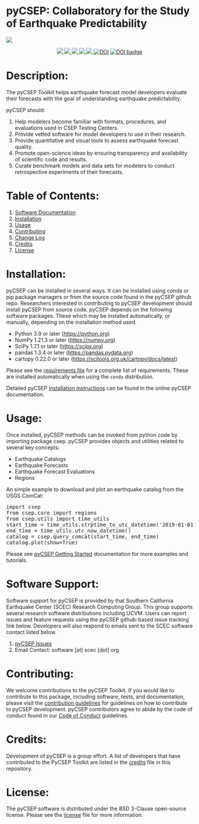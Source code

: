 # pyCSEP: Collaboratory for the Study of Earthquake Predictability
![](https://i.postimg.cc/Bb60rVQP/CSEP2-Logo-CMYK.png)
<p align=center>
    <a target="_blank" href="https://python.org" title="Python version"><img src="https://gist.githubusercontent.com/wsavran/efce311162c32460336a4f9892218532/raw/1b9c060efd1c6e52eb53f82d4249107417d6a5ec/pycsep_python_badge.svg">
    <a target="_blank" href="https://pypi.org/project/pycsep"><img src="https://anaconda.org/conda-forge/pycsep/badges/downloads.svg">
    <a target="_blank" href="https://github.com/SCECcode/pycsep/actions"><img src="https://github.com/SCECcode/pycsep/actions/workflows/build-test.yml/badge.svg">
    <a target="_blank" href="https://github.com/SCECcode/pycsep/actions"><img src="https://github.com/SCECcode/pycsep/actions/workflows/build-sphinx.yml/badge.svg">
    <a target="_blank" href="https://codecov.io/gh/SCECcode/pycsep"><img src="https://codecov.io/gh/SCECcode/pycsep/branch/master/graph/badge.svg?token=HTMKM29MAU">
    <a target="_blank" href="https://www.zenodo.org/badge/latestdoi/149362283"><img src="https://www.zenodo.org/badge/149362283.svg" alt="DOI"></a>
        <a target="_blank" a style="border-width:0" href="https://doi.org/10.21105/joss.03658">
  <img src="https://joss.theoj.org/papers/10.21105/joss.03658/status.svg" alt="DOI badge" ></a>
</p>

# Description:
The pyCSEP Toolkit helps earthquake forecast model developers evaluate their forecasts with the goal of understanding
earthquake predictability.

pyCSEP should:
1. Help modelers become familiar with formats, procedures, and evaluations used in CSEP Testing Centers.
2. Provide vetted software for model developers to use in their research.
3. Provide quantitative and visual tools to assess earthquake forecast quality.
4. Promote open-science ideas by ensuring transparency and availability of scientific code and results.
5. Curate benchmark models and data sets for modelers to conduct retrospective experiments of their forecasts.

# Table of Contents:
1. [Software Documentation](https://docs.cseptesting.org)
2. [Installation](#installation)
3. [Usage](#usage)
4. [Contributing](#contributing)
5. [Change Log](https://github.com/SCECcode/pycsep/blob/master/CHANGELOG.md)
6. [Credits](#credits)
7. [License](#license)

# Installation:
pyCSEP can be installed in several ways. It can be installed using conda or pip package managers or from the 
source code found in the pyCSEP github repo. Researchers interested in contributing to pyCSEP development should 
install pyCSEP from source code. pyCSEP depends on the following software packages. 
These which may be installed automatically, or manually, depending on the installation method used.
* Python 3.9 or later (https://python.org)
* NumPy 1.21.3 or later (https://numpy.org)
* SciPy 1.7.1 or later (https://scipy.org)
* pandas 1.3.4 or later (https://pandas.pydata.org)
* cartopy 0.22.0 or later (https://scitools.org.uk/cartopy/docs/latest)

Please see the [requirements file](https://github.com/SCECcode/pycsep/blob/master/requirements.yml) for a complete list 
of requirements. These are installed automatically when using the `conda` distribution.

Detailed pyCSEP [installation instructions](https://docs.cseptesting.org/getting_started/installing.html) can be found 
in the online pyCSEP documentation.

# Usage: 
Once installed, pyCSEP methods can be invoked from python code by importing package csep. pyCSEP provides objects and 
utilities related to several key concepts:
* Earthquake Catalogs
* Earthquake Forecasts
* Earthquake Forecast Evaluations
* Regions

An simple example to download and plot an earthquake catalog from the USGS ComCat:
<pre>
import csep
from csep.core import regions
from csep.utils import time_utils
start_time = time_utils.strptime_to_utc_datetime('2019-01-01 00:00:00.0')
end_time = time_utils.utc_now_datetime()
catalog = csep.query_comcat(start_time, end_time)
catalog.plot(show=True)
</pre>

Please see [pyCSEP Getting Started](https://docs.cseptesting.org/getting_started/core_concepts) documentation for more examples and tutorials.

# Software Support:
Software support for pyCSEP is provided by that Southern California Earthquake Center (SCEC) Research Computing Group. 
This group supports several research software distributions including UCVM. Users can report issues and feature requests 
using the pyCSEP github-based issue tracking link below. Developers will also respond to emails sent to the SCEC software contact listed below.
1. [pyCSEP Issues](https://github.com/SCECcode/pycsep/issues)
2. Email Contact: software [at] scec [dot] org

# Contributing:
We welcome contributions to the pyCSEP Toolkit.  If you would like to contribute to this package, including software, tests, and documentation, 
please visit the [contribution guidelines](https://github.com/SCECcode/pycsep/blob/master/CONTRIBUTING.md) for guidelines on how to contribute to pyCSEP development.
pyCSEP contributors agree to abide by the code of conduct found in our [Code of Conduct](CODE_OF_CONDUCT.md) guidelines.

# Credits:
Development of pyCSEP is a group effort. A list of developers that have contributed to the PyCSEP Toolkit 
are listed in the [credits](CREDITS.md) file in this repository.

# License:
The pyCSEP software is distributed under the BSD 3-Clause open-source license. Please see the [license](LICENSE.txt) file for more information.
